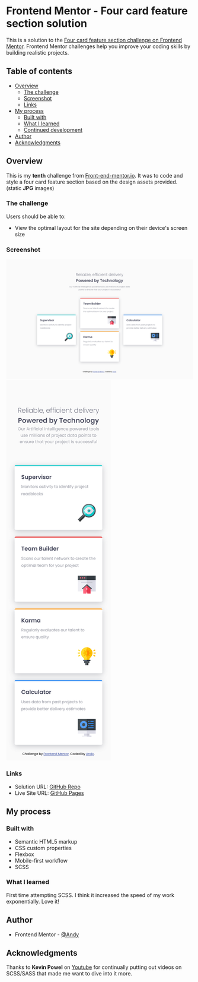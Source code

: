 # Frontend Mentor - Four card feature section solution

This is a solution to the [Four card feature section challenge on Frontend Mentor](https://www.frontendmentor.io/challenges/four-card-feature-section-weK1eFYK). Frontend Mentor challenges help you improve your coding skills by building realistic projects.

## Table of contents

- [Overview](#overview)
  - [The challenge](#the-challenge)
  - [Screenshot](#screenshot)
  - [Links](#links)
- [My process](#my-process)
  - [Built with](#built-with)
  - [What I learned](#what-i-learned)
  - [Continued development](#continued-development)
- [Author](#author)
- [Acknowledgments](#acknowledgments)

## Overview

This is my **tenth** challenge from [Front-end-mentor.io](https://www.frontendmentor.io/). It was to code and style a four card feature section based on the design assets provided. (static **JPG** images)

### The challenge

Users should be able to:

- View the optimal layout for the site depending on their device's screen size

### Screenshot

![](./images/four-card-desktop.png)
![](./images/four-card-mobile.png)

### Links

- Solution URL: [GitHub Repo](https://github.com/AndyAshley/Four-Card-Challenge)
- Live Site URL: [GitHub Pages](https://andyashley.github.io/Four-Card-Challenge/)

## My process

### Built with

- Semantic HTML5 markup
- CSS custom properties
- Flexbox
- Mobile-first workflow
- SCSS

### What I learned

First time attempting SCSS. I think it increased the speed of my work exponentially. Love it!

## Author

- Frontend Mentor - [@Andy](https://www.frontendmentor.io/profile/AndyAshley)

## Acknowledgments

Thanks to **Kevin Powel** on [Youtube](https://www.youtube.com/channel/UCJZv4d5rbIKd4QHMPkcABCw) for continually putting out videos on SCSS/SASS that made me want to dive into it more.
